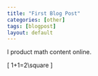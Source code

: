 ```yaml
---
title: "First Blog Post"
categories: [other]
tags: [blogpost]
layout: default
---
```


I product math content online.

\[
1+1=2\square
\]
